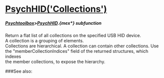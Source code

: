 # [PsychHID('Collections')](PsychHID-Collections) 
##### [Psychtoolbox](Pyschtoolbox)>[PsychHID](PsychHID).{mex*} subfunction


Return a flat list of all collections on the specified USB HID device.  
A collection is a grouping of elements.  
Collections are hierarchical. A collection can contain other collections. Use  
the "memberCollectionIndices" field of the returned structures, which indexes  
the member collections, to expose the hierarchy.  


###See also:


